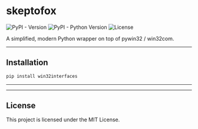 # skeptofox
![PyPI - Version](https://img.shields.io/pypi/v/win32interfaces)
![PyPI - Python Version](https://img.shields.io/pypi/pyversions/win32interfaces)
![License](https://img.shields.io/pypi/l/win32interfaces)

A simplified, modern Python wrapper on top of pywin32 / win32com.

-----

## Installation

```bash
pip install win32interfaces
```

-----


-----

## License

This project is licensed under the MIT License.